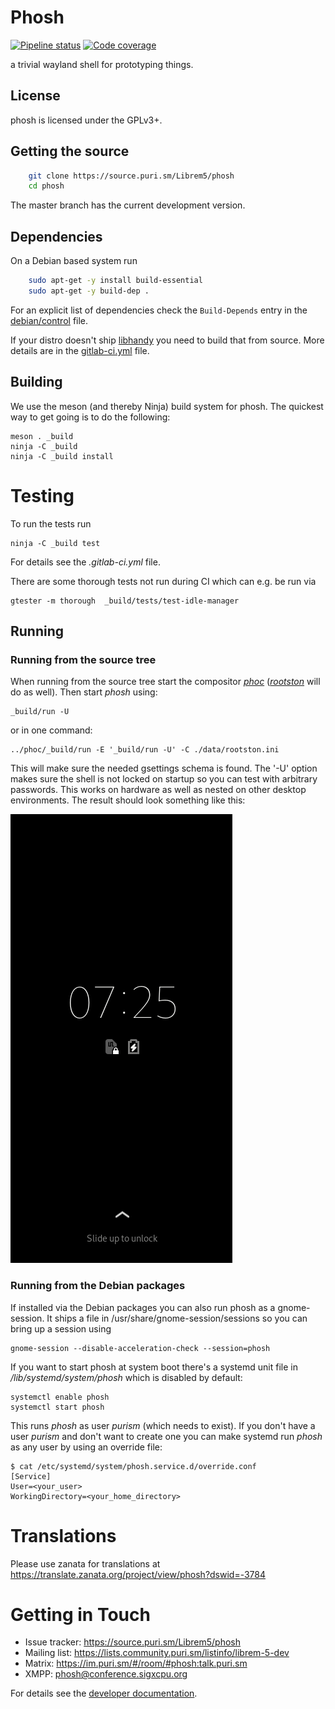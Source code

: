 # Phosh
[![Pipeline status](https://source.puri.sm/Librem5/phosh/badges/master/build.svg)](https://source.puri.sm/Librem5/phosh/commits/master)
[![Code coverage](https://source.puri.sm/Librem5/phosh/badges/master/coverage.svg)](https://source.puri.sm/Librem5/phosh/commits/master)

a trivial wayland shell for prototyping things.

## License

phosh is licensed under the GPLv3+.

## Getting the source

```sh
    git clone https://source.puri.sm/Librem5/phosh
    cd phosh
```

The master branch has the current development version.

## Dependencies
On a Debian based system run

```sh
    sudo apt-get -y install build-essential
    sudo apt-get -y build-dep .
```

For an explicit list of dependencies check the `Build-Depends` entry in the
[debian/control][] file.

If your distro doesn't ship [libhandy](https://source.puri.sm/Librem5/libhandy)
you need to build that from source. More details are in the [gitlab-ci.yml][]
file.

## Building

We use the meson (and thereby Ninja) build system for phosh.  The quickest
way to get going is to do the following:

    meson . _build
    ninja -C _build
    ninja -C _build install

# Testing

To run the tests run

    ninja -C _build test

For details see the *.gitlab-ci.yml* file.

There are some thorough tests not run during CI which can e.g. be run via

    gtester -m thorough  _build/tests/test-idle-manager

## Running
### Running from the source tree
When running from the source tree start the compositor *[phoc][]*
 (*[rootston][]* will do as well). Then start *phosh* using:

    _build/run -U

or in one command:

    ../phoc/_build/run -E '_build/run -U' -C ./data/rootston.ini

This will make sure the needed gsettings schema is found. The '-U' option makes
sure the shell is not locked on startup so you can test with arbitrary
passwords.
This works on hardware as well as nested on other desktop environments. The
result should look something like this:

![phosh](screenshots/phosh.png)

### Running from the Debian packages
If installed via the Debian packages you can also run phosh as a gnome-session.
It ships a file in /usr/share/gnome-session/sessions so you can bring up a
session using

    gnome-session --disable-acceleration-check --session=phosh

If you want to start phosh at system boot there's a systemd unit file in
*/lib/systemd/system/phosh* which is disabled by default:

    systemctl enable phosh
    systemctl start phosh

This runs *phosh* as user *purism* (which needs to exist). If you don't have a
user *purism* and don't want to create one you can make systemd run *phosh* as
any user by using an override file:

    $ cat /etc/systemd/system/phosh.service.d/override.conf
    [Service]
    User=<your_user>
    WorkingDirectory=<your_home_directory>

# Translations
Please use zanata for translations at https://translate.zanata.org/project/view/phosh?dswid=-3784

# Getting in Touch
* Issue tracker: https://source.puri.sm/Librem5/phosh
* Mailing list: https://lists.community.puri.sm/listinfo/librem-5-dev
* Matrix: https://im.puri.sm/#/room/#phosh:talk.puri.sm
* XMPP: phosh@conference.sigxcpu.org

For details see the [developer documentation](https://developer.puri.sm/Contact.html).

[gitlab-ci.yml]: https://source.puri.sm/Librem5/phosh/blob/master/.gitlab-ci.yml
[debian/control]: https://source.puri.sm/Librem5/phosh/blob/master/debian/control
[phoc]: https://source.puri.sm/Librem5/phoc
[rootston]: https://github.com/swaywm/wlroots/tree/master/rootston
